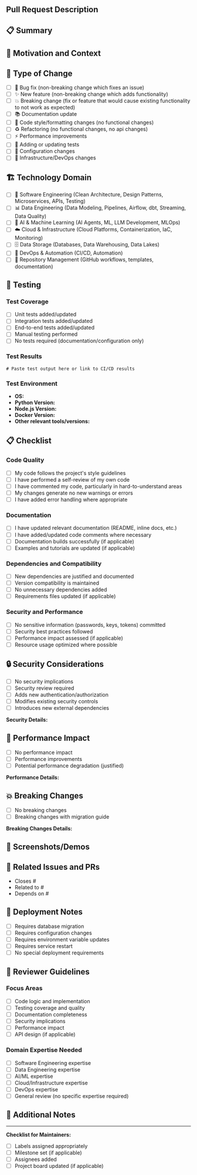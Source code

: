 ## Pull Request Description

## 📋 Summary
<!-- Provide a clear and concise description of what this PR accomplishes -->

## 🎯 Motivation and Context
<!-- Why is this change required? What problem does it solve? -->
<!-- If it fixes an open issue, please link to the issue here -->

## 🔄 Type of Change
<!-- Mark with an `x` all the options that apply -->

- [ ] 🐛 Bug fix (non-breaking change which fixes an issue)
- [ ] ✨ New feature (non-breaking change which adds functionality)
- [ ] 💥 Breaking change (fix or feature that would cause existing functionality to not work as expected)
- [ ] 📚 Documentation update
- [ ] 🎨 Code style/formatting changes (no functional changes)
- [ ] ♻️ Refactoring (no functional changes, no api changes)
- [ ] ⚡ Performance improvements
- [ ] 🧪 Adding or updating tests
- [ ] 🔧 Configuration changes
- [ ] 🚀 Infrastructure/DevOps changes

## 🏗️ Technology Domain
<!-- Mark with an `x` all the domains this PR affects -->

- [ ] 🔧 Software Engineering (Clean Architecture, Design Patterns, Microservices, APIs, Testing)
- [ ] 📊 Data Engineering (Data Modeling, Pipelines, Airflow, dbt, Streaming, Data Quality)
- [ ] 🤖 AI & Machine Learning (AI Agents, ML, LLM Development, MLOps)
- [ ] ☁️ Cloud & Infrastructure (Cloud Platforms, Containerization, IaC, Monitoring)
- [ ] 🗄️ Data Storage (Databases, Data Warehousing, Data Lakes)
- [ ] 🚀 DevOps & Automation (CI/CD, Automation)
- [ ] 📖 Repository Management (GitHub workflows, templates, documentation)

## 🧪 Testing

### Test Coverage
<!-- Describe the tests you ran to verify your changes -->

- [ ] Unit tests added/updated
- [ ] Integration tests added/updated
- [ ] End-to-end tests added/updated
- [ ] Manual testing performed
- [ ] No tests required (documentation/configuration only)

### Test Results
<!-- Provide evidence of test execution -->
```
# Paste test output here or link to CI/CD results
```

### Test Environment
<!-- Describe the testing environment -->
- **OS:** <!-- e.g., Ubuntu 20.04, Windows 11, macOS 13 -->
- **Python Version:** <!-- e.g., 3.11.0 -->
- **Node.js Version:** <!-- if applicable -->
- **Docker Version:** <!-- if applicable -->
- **Other relevant tools/versions:**

## 📋 Checklist

### Code Quality
- [ ] My code follows the project's style guidelines
- [ ] I have performed a self-review of my own code
- [ ] I have commented my code, particularly in hard-to-understand areas
- [ ] My changes generate no new warnings or errors
- [ ] I have added error handling where appropriate

### Documentation
- [ ] I have updated relevant documentation (README, inline docs, etc.)
- [ ] I have added/updated code comments where necessary
- [ ] Documentation builds successfully (if applicable)
- [ ] Examples and tutorials are updated (if applicable)

### Dependencies and Compatibility
- [ ] New dependencies are justified and documented
- [ ] Version compatibility is maintained
- [ ] No unnecessary dependencies added
- [ ] Requirements files updated (if applicable)

### Security and Performance
- [ ] No sensitive information (passwords, keys, tokens) committed
- [ ] Security best practices followed
- [ ] Performance impact assessed (if applicable)
- [ ] Resource usage optimized where possible

## 🔒 Security Considerations
<!-- If this PR has security implications, describe them -->

- [ ] No security implications
- [ ] Security review required
- [ ] Adds new authentication/authorization
- [ ] Modifies existing security controls
- [ ] Introduces new external dependencies

**Security Details:**
<!-- Describe any security considerations, new attack vectors, or mitigation strategies -->

## 🚀 Performance Impact
<!-- Describe any performance implications -->

- [ ] No performance impact
- [ ] Performance improvements
- [ ] Potential performance degradation (justified)

**Performance Details:**
<!-- Describe performance benchmarks, optimizations, or concerns -->

## 💥 Breaking Changes
<!-- If this introduces breaking changes, describe them and provide migration guidance -->

- [ ] No breaking changes
- [ ] Breaking changes with migration guide

**Breaking Changes Details:**
<!-- List all breaking changes and how users should adapt -->

## 📸 Screenshots/Demos
<!-- For UI changes or new features, include screenshots, GIFs, or demo links -->

## 🔗 Related Issues and PRs
<!-- Link to related issues and pull requests -->

- Closes #<!-- issue number -->
- Related to #<!-- issue number -->
- Depends on #<!-- PR number -->

## 🔄 Deployment Notes
<!-- Any special deployment considerations -->

- [ ] Requires database migration
- [ ] Requires configuration changes
- [ ] Requires environment variable updates
- [ ] Requires service restart
- [ ] No special deployment requirements

## 👥 Reviewer Guidelines

### Focus Areas
<!-- Guide reviewers on what to focus on -->
- [ ] Code logic and implementation
- [ ] Testing coverage and quality
- [ ] Documentation completeness
- [ ] Security implications
- [ ] Performance impact
- [ ] API design (if applicable)

### Domain Expertise Needed
<!-- Indicate if specific domain knowledge is required for review -->
- [ ] Software Engineering expertise
- [ ] Data Engineering expertise
- [ ] AI/ML expertise
- [ ] Cloud/Infrastructure expertise
- [ ] DevOps expertise
- [ ] General review (no specific expertise required)

## 🎉 Additional Notes
<!-- Any additional information that reviewers should know -->

---

**Checklist for Maintainers:**
- [ ] Labels assigned appropriately
- [ ] Milestone set (if applicable)
- [ ] Assignees added
- [ ] Project board updated (if applicable)